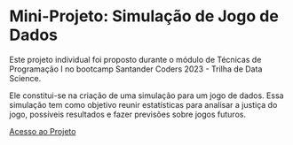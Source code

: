 # Mini-Projeto: Simulação de Jogo de Dados
Este projeto individual foi proposto durante o módulo de Técnicas de Programação I no bootcamp Santander Coders 2023 - Trilha de Data Science. 

Ele constitui-se na criação de uma simulação para um jogo de dados. Essa simulação tem como objetivo reunir estatísticas para analisar a justiça do jogo, possíveis resultados e fazer previsões sobre jogos futuros.

[Acesso ao Projeto](Mini_Projeto.ipynb) 
